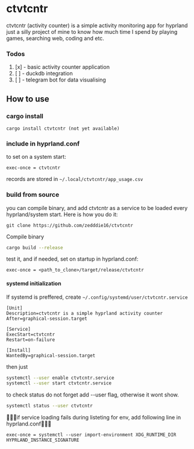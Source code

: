 # ctvtcntr 
ctvtcntr (activity counter) is a simple activity monitoring app for hyprland
just a silly project of mine to know how much time I spend by playing games, searching web, coding and etc.

### Todos
1. [x] - basic activity counter application
2. [ ] - duckdb integration 
3. [ ] - telegram bot for data visualising

## How to use
### cargo install
```
cargo install ctvtcntr (not yet available)
```
### include in hyprland.conf
to set on a system start:
```
exec-once = ctvtcntr
```
records are stored in `~/.local/ctvtcntr/app_usage.csv`
### build from source

you can compile binary, and add ctvtcntr as a service to be loaded every hyprland/system start.
Here is how you do it:
```
git clone https://github.com/zedddie16/ctvtcntr
```
Compile binary
```sh
cargo build --release
```
test it, and if needed, set on startup in hyprland.conf:
```
exec-once = <path_to_clone>/target/release/ctvtcntr
```

#### systemd initialization
If systemd is preffered, create ```~/.config/systemd/user/ctvtcntr.service``` 

```
[Unit]
Description=ctvtcntr is a simple hyprland activity counter
After=graphical-session.target

[Service]
ExecStart=ctvtcntr
Restart=on-failure

[Install]
WantedBy=graphical-session.target
```
then just

```sh
systemctl --user enable ctvtcntr.service
systemctl --user start ctvtcntr.service
```

to check status do not forget add --user flag, otherwise it wont show.
```sh
systemctl status --user ctvtcntr
```

🧐🧐🧐if service loading fails during listeting for env, add following line in hyprland.conf🧐🧐🧐
```config
exec-once = systemctl --user import-environment XDG_RUNTIME_DIR HYPRLAND_INSTANCE_SIGNATURE
```
<!-- ; EnvironmentFile=/tmp/hypr/$HYPRLAND_INSTANCE_SIGNATURE/env add under service in unit if env isnt properly passed to the service -->
